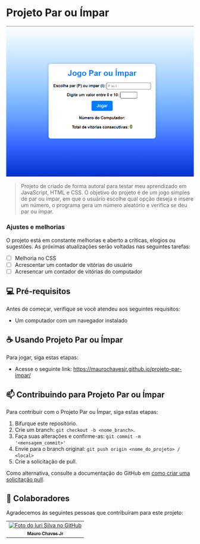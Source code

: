 # Projeto Par ou Ímpar

<img src="print-tela-inicial.png" alt="Exemplo imagem">

> Projeto de criado de forma autoral para testar meu aprendizado em JavaScript, HTML e CSS. O objetivo do projeto é de um jogo simples de par ou ímpar, em que o usuário escolhe qual opção deseja e insere um número, o programa gera um número aleatório e verifica se deu par ou ímpar.

### Ajustes e melhorias

O projeto está em constante melhorias e aberto a críticas, elogios ou sugestões. As próximas atualizações serão voltadas nas seguintes tarefas:

- [ ] Melhoria no CSS
- [ ] Acrescentar um contador de vitórias do usuário
- [ ] Acresencar um contador de vitórias do computador

## 💻 Pré-requisitos

Antes de começar, verifique se você atendeu aos seguintes requisitos:

- Um computador com um navegador instalado

## ☕ Usando Projeto Par ou Ímpar

Para jogar, siga estas etapas:

- Acesse o seguinte link: https://maurochavesjr.github.io/projeto-par-impar/


## 📫 Contribuindo para Projeto Par ou Ímpar

Para contribuir com o Projeto Par ou Ímpar, siga estas etapas:

1. Bifurque este repositório.
2. Crie um branch: `git checkout -b <nome_branch>`.
3. Faça suas alterações e confirme-as: `git commit -m '<mensagem_commit>'`
4. Envie para o branch original: `git push origin <nome_do_projeto> / <local>`
5. Crie a solicitação de pull.

Como alternativa, consulte a documentação do GitHub em [como criar uma solicitação pull](https://help.github.com/en/github/collaborating-with-issues-and-pull-requests/creating-a-pull-request).

## 🤝 Colaboradores

Agradecemos às seguintes pessoas que contribuíram para este projeto:

<table>
  <tr>
    <td align="center">
      <a href="#" title="defina o titulo do link">
        <img src="https://avatars.githubusercontent.com/u/138091054?v=4" width="100px;" alt="Foto do Iuri Silva no GitHub"/><br>
        <sub>
          <b>Mauro Chaves Jr</b>
        </sub>
      </a>
    </td>
  </tr>
</table>
